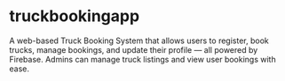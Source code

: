 # truckbookingapp
A web-based Truck Booking System that allows users to register, book trucks, manage bookings, and update their profile — all powered by Firebase. Admins can manage truck listings and view user bookings with ease.
